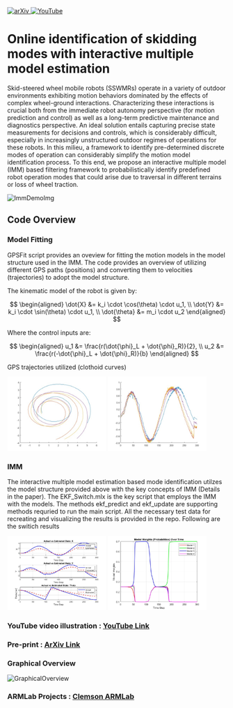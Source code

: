 <a href="https://arxiv.org/abs/2409.20554">
  <img src="https://img.shields.io/badge/arXiv-2409.20554-b31b1b.svg" alt="arXiv" />
</a>
<a href="https://www.youtube.com/results?search_query=online+identification+of+skidding+modes">
  <img src="https://img.shields.io/badge/YouTube-Video-red.svg?logo=youtube" alt="YouTube" />
</a>


# Online identification of skidding modes with interactive multiple model estimation

Skid-steered wheel mobile robots (SSWMRs) operate in a variety of outdoor environments exhibiting motion behaviors dominated by the effects of complex wheel-ground interactions. Characterizing these interactions is crucial both from the immediate robot autonomy perspective (for motion prediction and control) as well as a long-term predictive maintenance and diagnostics perspective. An ideal solution entails capturing precise state measurements for decisions and controls, which is considerably difficult, especially in increasingly unstructured outdoor regimes of operations for these robots. In this milieu, a framework to identify pre-determined discrete modes of operation can considerably simplify the motion model identification process. To this end, we propose an interactive multiple model (IMM) based filtering framework to probabilistically identify predefined robot operation modes that could arise due to traversal in different terrains or loss of wheel traction.

![ImmDemoImg](https://github.com/user-attachments/assets/bb4f8898-ef64-46d5-9915-7ceeb6d76664)

## Code Overview

### Model Fitting
GPSFit script provides an oveview for fitting the motion models in the model structure used in the IMM. The code provides an overview of utilizing different GPS paths (positions) and converting them to velocities (trajectories) to adopt the model structure.

The kinematic model of the robot is given by:

$$
\begin{aligned}
\dot{X} &= k_i \cdot \cos(\theta) \cdot u_1, \\
\dot{Y} &= k_i \cdot \sin(\theta) \cdot u_1, \\
\dot{\theta} &= m_i \cdot u_2
\end{aligned}
$$

Where the control inputs are:

$$
\begin{aligned}
u_1 &= \frac{r(\dot{\phi}_L + \dot{\phi}_R)}{2}, \\
u_2 &= \frac{r(-\dot{\phi}_L + \dot{\phi}_R)}{b}
\end{aligned}
$$

GPS trajectories utilized (clothoid curves)

<p float="left">
  <img src="https://github.com/ameyarsalvi/2025_ICRA_HuskyIMM/blob/main/GPSPose.jpg" width="45%" />
  <img src="https://github.com/ameyarsalvi/2025_ICRA_HuskyIMM/blob/main/GPSVel.jpg" width="45%" />
</p>

### IMM

The interactive multiple model estimation based mode identification utilzes the model structure provided above with the key concepts of IMM (Details in the paper).
The EKF_Switch.mlx is the key script that employs the IMM with the models. The methods ekf_predict and ekf_update are supporting methods requried to run the main script. All the necessary test data for recreating and visualizing the results is provided in the repo.
Following are the switich results

<p float="left">
  <img src="https://github.com/ameyarsalvi/2025_ICRA_HuskyIMM/blob/main/States.jpg" width="45%" />
  <img src="https://github.com/ameyarsalvi/2025_ICRA_HuskyIMM/blob/main/Weights.jpg" width="45%" />
</p>

### YouTube video illustration : [YouTube Link](https://www.youtube.com/results?search_query=online+identification+of+skidding+modes)

### Pre-print : [ArXiv Link](https://arxiv.org/abs/2409.20554) 

### Graphical Overview
![GraphicalOverview](https://github.com/user-attachments/assets/fb2dfa35-9513-4d1e-8c25-2a090a0772ba)

### ARMLab Projects : [Clemson ARMLab](https://sites.google.com/view/armlab-cuicar/home)
